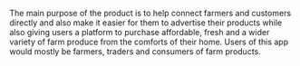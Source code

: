 The main purpose of the product is to help connect farmers and customers directly and also make it easier for them to advertise their products while also giving users a platform to purchase affordable, fresh and a wider variety of farm produce from the comforts of their home. 
Users of this app would mostly be farmers, traders and consumers of farm products.

